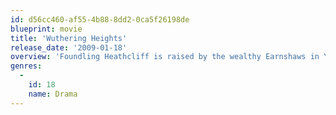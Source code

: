 ```yaml
---
id: d56cc460-af55-4b88-8dd2-0ca5f26198de
blueprint: movie
title: 'Wuthering Heights'
release_date: '2009-01-18'
overview: 'Foundling Heathcliff is raised by the wealthy Earnshaws in Yorkshire but in later life launches a vendetta against the family.'
genres:
  -
    id: 18
    name: Drama
---
```


